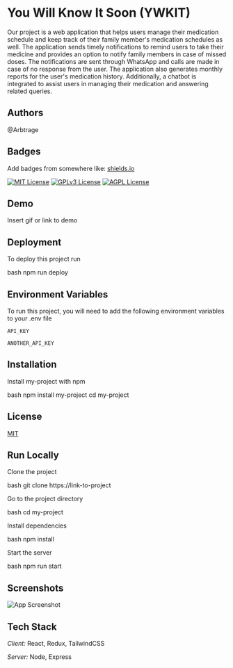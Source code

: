 # You Will Know It Soon (YWKIT)

Our project is a web application that helps users manage their medication schedule and keep track of their family member's medication schedules as well. The application sends timely notifications to remind users to take their medicine and provides an option to notify family members in case of missed doses. The notifications are sent through WhatsApp and calls are made in case of no response from the user. The application also generates monthly reports for the user's medication history. Additionally, a chatbot is integrated to assist users in managing their medication and answering related queries.


## Authors

@Arbtrage


## Badges

Add badges from somewhere like: [shields.io](https://shields.io/)

[![MIT License](https://img.shields.io/badge/License-MIT-green.svg)](https://choosealicense.com/licenses/mit/)
[![GPLv3 License](https://img.shields.io/badge/License-GPL%20v3-yellow.svg)](https://opensource.org/licenses/)
[![AGPL License](https://img.shields.io/badge/license-AGPL-blue.svg)](http://www.gnu.org/licenses/agpl-3.0)


## Demo

Insert gif or link to demo


## Deployment

To deploy this project run

bash
  npm run deploy



## Environment Variables

To run this project, you will need to add the following environment variables to your .env file

`API_KEY`

`ANOTHER_API_KEY`


## Installation

Install my-project with npm

bash
  npm install my-project
  cd my-project

    
## License

[MIT](https://choosealicense.com/licenses/mit/)


## Run Locally

Clone the project

bash
  git clone https://link-to-project


Go to the project directory

bash
  cd my-project


Install dependencies

bash
  npm install


Start the server

bash
  npm run start



## Screenshots

![App Screenshot](https://via.placeholder.com/468x300?text=App+Screenshot+Here)


## Tech Stack

*Client:* React, Redux, TailwindCSS

*Server:* Node, Express
